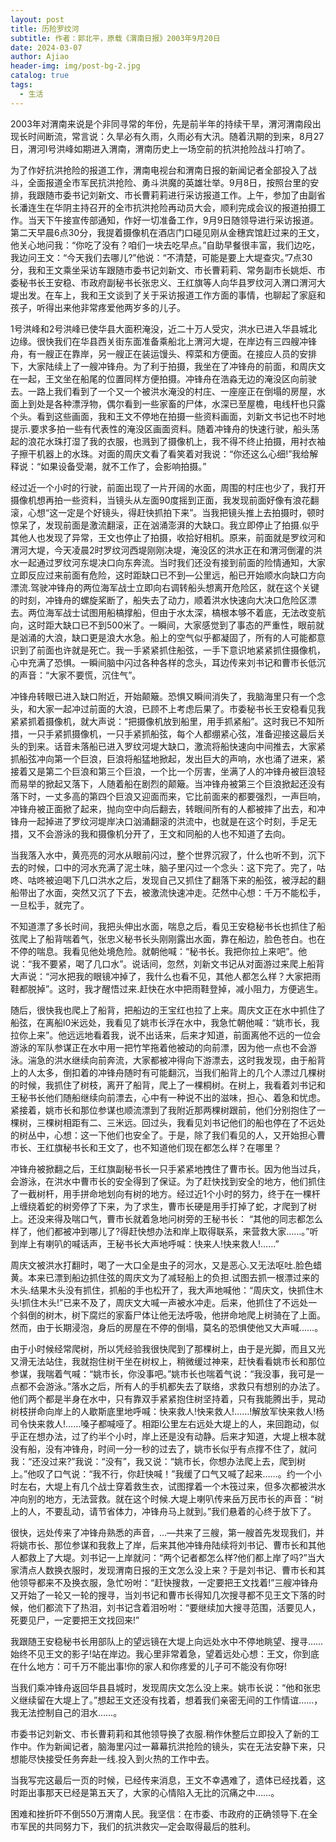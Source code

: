 ```yaml
---
layout: post
title: 历险罗纹河
subtitle: 作者：郭北平，原载《渭南日报》2003年9月20日
date: 2024-03-07
author: Ajiao
header-img: img/post-bg-2.jpg
catalog: true
tags:
  - 生活
---
```

2003年对渭南来说是个非同寻常的年份，先是前半年的持续干旱，渭河渭南段出现长时间断流，常言说：久旱必有久雨，久雨必有大汛。随着汛期的到来，8月27日，渭河l号洪峰如期进入渭南，渭南历史上一场空前的抗洪抢险战斗打响了。

为了作好抗洪抢险的报道工作，渭南电视台和渭南日报的新闻记者全部投入了战斗，全面报道全市军民抗洪抢险、勇斗洪魔的英雄壮举。9月8日，按照台里的安排，我跟随市委书记刘新文、市长曹莉莉进行采访报道工作。上午，参加了由副省长潘连生在华阴主持召开的全市抗洪抢险再动员大会，顺利完成会议的报道拍摄工作。当天下午接宣传部通知，作好一切准备工作，9月9日随领导进行采访报道。第二天早晨6点30分，我提着摄像机在酒店门口碰见刚从金穗宾馆赶过来的王文，他关心地问我：“你吃了没有？咱们一块去吃早点。”自助早餐很丰富，我们边吃，我边问王文：“今天我们去哪儿?”他说：“不清楚，可能是要上大堤查灾。”7点30分，我和王文乘坐采访车跟随市委书记刘新文、市长曹莉莉、常务副市长姚炬、市委秘书长王安稳、市政府副秘书长张忠义、王红旗等人向华县罗纹河入渭口渭河大堤出发。在车上，我和王文谈到了关于采访报道工作方面的事情，也聊起了家庭和孩子，听得出来他非常疼爱他两岁多的儿子。

1号洪峰和2号洪峰已使华县大面积淹没，近二十万人受灾，洪水已进入华县城北边缘。很快我们在华县西关街东面准备乘船北上渭河大堤，在岸边有三四艘冲锋舟，有一艘正在靠岸，另一艘正在装运馒头、榨菜和方便面。在接应人员的安排下，大家陆续上了一艘冲锋舟。为了利于拍摄，我坐在了冲锋舟的前面，和周庆文在一起，王文坐在船尾的位置同样方便拍摄。冲锋舟在浩淼无边的淹没区向前驶去。一路上我们看到了一个又一个被洪水淹没的村庄、一座座正在倒塌的房屋，水面上到处是各种漂浮物，偶尔看到一些家畜的尸体，水深已至屋檐，电线杆也只露个头。看到这些画面，我和王文不停地在拍摄一些资料画面，刘新文书记也不时地提示.要求多拍一些有代表性的淹没区画面资料。随着冲锋舟的快速行驶，船头荡起的浪花水珠打湿了我的衣服，也溅到了摄像机上，我不得不终止拍摄，用衬衣袖子擦干机器上的水珠。对面的周庆文看了看笑着对我说：“你还这么心细!”我给解释说：“如果设备受潮，就不工作了，会影响拍摄。”

经过近一个小时的行驶，前面出现了一片开阔的水面，周围的村庄也少了，我打开摄像机想再拍一些资料，当镜头从左面90度摇到正面，我发现前面好像有浪花翻滚，心想“这一定是个好镜头，得赶快抓拍下来”。当我把镜头推上去拍摄时，顿时惊呆了，发现前面是激流翻滚，正在汹涌澎湃的大缺口。我立即停止了拍摄.似乎其他人也发现了异常，王文也停止了拍摄，收拾好相机。原来，前面就是罗纹河和渭河大堤，今天凌晨2时罗纹河西堤刚刚决堤，淹没区的洪水正在和渭河倒灌的洪水一起通过罗纹河东堤决口向东奔流。当时我们还没有接到前面的险情通知，大家立即反应过来前面有危险，这时距缺口已不到—公里远，船已开始顺水向缺口方向漂流.驾驶冲锋舟的两位海军战士立即向右调转船头想离开危险区，就在这个关键的时刻，冲锋舟的螺旋桨断了，船失去了动力，顺着洪水快速向大决口危险区漂去。两位海军战士试图用船槁撑船，但由于水太深，槁根本够不着底，无法改变航向，这时距大缺口已不到500米了。一瞬间，大家感觉到了事态的严重性，眼前就是汹涌的大浪，缺口更是浪大水急。船上的空气似乎都凝固了，所有的人可能都意识到了前面也许就是死亡。我一手紧紧抓住船弦，一手下意识地紧紧抓住摄像机，心中充满了恐惧。一瞬间脑中闪过各种各样的念头，耳边传来刘书记和曹市长低沉的声音：“大家不要慌，沉住气”。

冲锋舟转眼已进入缺口附近，开始颠簸。恐惧又瞬间消失了，我脑海里只有一个念头，和大家一起冲过前面的大浪，已顾不上考虑后果了。市委秘书长王安稳看见我紧紧抓着摄像机，就大声说：“把摄像机放到船里，用手抓紧船”。这时我已不知所措，一只手紧抓摄像机，一只手紧抓船弦，每个人都绷紧心弦，准备迎接这最后关头的到来。话音未落船已进入罗纹河堤大缺口，激流将船快速向中间推去，大家紧抓船弦冲向第一个巨浪，巨浪将船猛地掀起，发出巨大的声响，水也涌了进来，紧接着又是第二个巨浪和第三个巨浪，一个比一个厉害，坐满了人的冲锋舟被巨浪轻而易举的掀起又落下，人随着船在剧烈的颠簸。当冲锋舟被第三个巨浪掀起还没有落下时，一丈多高的第四个巨浪又迎面而来，它比前面来的都要强烈，一声巨响，冲锋舟被正面掀了起来，抛向空中向后翻去，转眼间所有的人都被摔了出去，和冲锋舟一起掉进了罗纹河堤岸决口汹涌翻滚的洪流中，也就是在这个时刻，手足无措，又不会游泳的我和摄像机分开了，王文和同船的人也不知道了去向。

当我落入水中，黄亮亮的河水从眼前闪过，整个世界沉寂了，什么也听不到，沉下去的时候，口中的河水充满了泥土味，脑子里闪过一个念头：这下完了。完了，咕咚、咕咚被迫喝下几口洪水之后，发现自己又抓住了翻落下来的船弦，被浮起的翻船带出了水面，突然又沉了下去，被激流快速冲走。茫然中心想：千万不能松手，一旦松手，就完了。

不知道漂了多长时间，我把头伸出水面，喘息之后，看见王安稳秘书长也抓住了船弦爬上了船背喘着气，张忠义秘书长头刚刚露出水面，靠在船边，脸色苍白。也在不停的喘息。我看见他处境危险。就朝他喊：“秘书长。我把你拉上来吧”。他说：“我不要紧，喝了几口水”。说话间，忽然，刘新文书记从对面游过来爬上船背大声说：“河水把我的眼镜冲掉了，我什么也看不见，其他人都怎么样？大家把雨鞋都脱掉”。这时，我才醒悟过来.赶快在水中把雨鞋登掉，减小阻力，方便逃生。

随后，很快我也爬上了船背，把船边的王宝红也拉了上来。周庆文正在水中抓住了船弦，在离船l0米远处，我看见了姚市长浮在水中，我急忙朝他喊：“姚市长，我拉你上来”。他远远地看着我，说不出话来，后来才知道，前面离他不远的一位会游泳的军队参谋正在水中用一把竹竿拖着他被动的向前漂，因为他一点也不会游泳。湍急的洪水继续向前奔流，大家都被冲得向下游漂去，这时我发现，由于船背上的人太多，倒扣着的冲锋舟随时有可能翻沉，当我们船背上的几个人漂过几棵树的时候，我抓住了树枝，离开了船背，爬上了一棵桐树。在树上，我看着刘书记和王秘书长他们随船继续向前漂去，心中有一种说不出的滋味，担心、着急和忧虑。紧接着，姚市长和那位参谋也顺流漂到了我附近那两棵树跟前，他们分别抱住了一棵树，三棵树相距有二、三米远。回过头，我看见刘书记他们的船也停在了不远处的树丛中，心想：这一下他们也安全了。于是，除了我们看见的人，又开始担心曹市长、王红旗秘书长和王文了，也不知道他们现在都怎么样？在哪里？

冲锋舟被掀翻之后，王红旗副秘书长一只手紧紧地拽住了曹市长。因为他当过兵，会游泳，在洪水中曹市长的安全得到了保证。为了赶快找到安全的地方，他们抓住了一截树杆，用手拼命地划向有树的地方。经过近1个小时的努力，终于在一棵杆上缠绕着蛇的树旁停了下来，为了求生，曹市长硬是用手打掉了蛇，才爬到了树上。还没来得及喘口气，曹市长就着急地问树旁的王秘书长：  “其他的同志都怎么样了，他们都被冲到哪儿了?得赶快想办法和岸上取得联系，来营救大家……。”听到岸上有喇叭的喊话声，王秘书长大声地呼喊：快来人!快来救人!……”

周庆文被洪水打翻时，喝了一大口全是虫子的河水，又是恶心.又无法呕吐.脸色蜡黄。本来已漂到船边抓住弦的周庆文为了减轻船上的负担.试图去抓一根漂过来的木头.结果木头没有抓住，抓船的手也松开了，我大声地喊他：“周庆文，快抓住木头!抓住木头!”已来不及了，周庆文大喊一声被水冲走。后来，他抓住了不远处一个斜倒的树木，树下腐烂的家畜尸体让他无法呼吸，他拼命地爬上树骑在了上面。然而，由于长期浸泡，身后的房屋在不停的倒塌，莫名的恐惧使他又大声喊……。

由于小时候经常爬树，所以凭经验我很快爬到了那棵树上，由于是光脚，而且又光又滑无法站住，我就抱住树干坐在树权上，稍微缓过神来，赶快看看姚市长和那位参谋，我喘着气喊：“姚市长，你没事吧。”姚市长也喘着气说：“我没事，我可是一点都不会游泳。”落水之后，所有人的手机都失去了联络，求救只有想别的办法了。他们两个都是半身在水中，只有靠双手紧紧抱住树坚持着，只有我能腾出手，晃动树枝拼命向岸上的人歇斯底里地呼喊：快来救人!快来救人!……!解放军快来救人!杨司令快来救人!……嗓子都喊哑了。相距l公里左右远处大堤上的人，来回跑动，似乎正在想办法，过了约半个小时，岸上还是没有动静。后来才知道，大堤上根本就没有船，没有冲锋舟，时间一分一秒的过去了，姚市长似乎有点撑不住了，就问我：“还没过来?”我说：“没有”，我又说：“姚市长，你想办法爬上去，爬到树上。”他叹了口气说：“我不行，你赶快喊！”我缓了口气又喊了起来……。约一个小时左右，大堤上有几个战士穿着救生衣，试图撑着一个木筏过来，但多次都被洪水冲向别的地方，无法营救。就在这个时候.大堤上喇叭传来岳万民市长的声音：“树上的人，不要乱动，请节省体力，冲锋舟马上就到。”我们悬着的心终于放下了。

很快，远处传来了冲锋舟熟悉的声音，…—共来了三艘，第一艘首先发现我们，并将姚市长、那位参谋和我救上了岸，后来其他冲锋舟陆续将刘书记、曹市长和其他人都救上了大堤。刘书记一上岸就问：“两个记者都怎么样?他们都上岸了吗?”当大家清点人数换衣服时，发现渭南日报的王文怎么没上来？于是刘书记、曹市长和其他领导都来不及换衣服，急忙吩咐：“赶快搜救，一定要把王文找着!”三艘冲锋舟又开始了一轮又一轮的搜寻，当刘书记和曹市长得知几次搜寻都不见王文下落的时候，他们都流下了热泪，刘书记含着泪吩咐：“要继续加大搜寻范围，活要见人，死要见尸，一定要把王文找回来!”

我跟随王安稳秘书长用部队上的望远镜在大堤上向远处水中不停地眺望、搜寻……始终不见王文的影子!站在岸边。我心里非常着急，望着远处心想：王文，你到底在什么地方：可千万不能出事!你的家人和你疼爱的儿子可不能没有你呀!

当我们乘冲锋舟返回华县县城时，发现周庆文怎么没上来。姚市长说：“他和张忠义继续留在大堤上了。”想起王文还没有找着，想着我们亲密无间的工作情谊……，我无法控制自己的泪水……。

市委书记刘新文、市长曹莉莉和其他领导换了衣服.稍作休整后立即投入了新的工作中。作为新闻记者，脑海里闪过一幕幕抗洪抢险的镜头，实在无法安静下来，只想能尽快接受任务奔赴一线.投入到火热的工作中去。

当我写完这最后一页的时候，已经传来消息，王文不幸遇难了，遗体已经找着，这时距出事那天已经是第五天了，大家的心情陷入无比的沉痛之中……。

困难和挫折吓不倒550万渭南人民。我坚信：在市委、市政府的正确领导下.在全市军民的共同努力下，我们的抗洪救灾—定会取得最后的胜利。